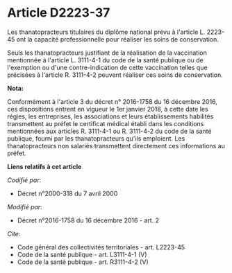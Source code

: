 # Article D2223-37

Les thanatopracteurs titulaires du diplôme national prévu à l'article L. 2223-45 ont la capacité professionnelle pour
réaliser les soins de conservation. 

Seuls les thanatopracteurs justifiant de la réalisation de la vaccination mentionnée à l'article L. 3111-4-1 du code de la
santé publique ou de l'exemption ou d'une contre-indication de cette vaccination telles que précisées à l'article R. 3111-4-2
peuvent réaliser ces soins de conservation.

**Nota:**

Conformément à l'article 3 du décret n° 2016-1758 du 16 décembre 2016, ces dispositions entrent en vigueur le 1er janvier
2018, à cette date les régies, les entreprises, les associations et leurs établissements habilités transmettent au préfet le
certificat médical établi dans les conditions mentionnées aux articles R. 3111-4-1 ou R. 3111-4-2 du code de la santé
publique, fourni par les thanatopracteurs qu'ils emploient. Les thanatopracteurs non salariés transmettent directement ces
informations au préfet.

**Liens relatifs à cet article**

_Codifié par_:

  - Décret n°2000-318 du 7 avril 2000

_Modifié par_:

  - Décret n°2016-1758 du 16 décembre 2016 - art. 2

_Cite_:

  - Code général des collectivités territoriales - art. L2223-45
  - Code de la santé publique - art. L3111-4-1 (V)
  - Code de la santé publique - art. R3111-4-2 (V)
